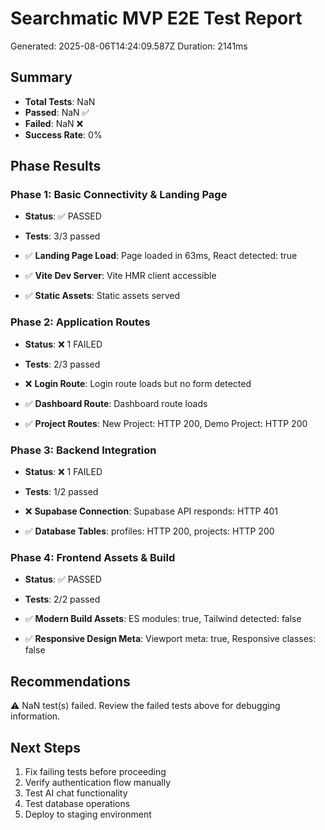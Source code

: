 # Searchmatic MVP E2E Test Report
Generated: 2025-08-06T14:24:09.587Z
Duration: 2141ms

## Summary
- **Total Tests**: NaN
- **Passed**: NaN ✅
- **Failed**: NaN ❌
- **Success Rate**: 0%

## Phase Results

### Phase 1: Basic Connectivity & Landing Page
- **Status**: ✅ PASSED
- **Tests**: 3/3 passed

- ✅ **Landing Page Load**: Page loaded in 63ms, React detected: true
- ✅ **Vite Dev Server**: Vite HMR client accessible
- ✅ **Static Assets**: Static assets served


### Phase 2: Application Routes
- **Status**: ❌ 1 FAILED
- **Tests**: 2/3 passed

- ❌ **Login Route**: Login route loads but no form detected
- ✅ **Dashboard Route**: Dashboard route loads
- ✅ **Project Routes**: New Project: HTTP 200, Demo Project: HTTP 200


### Phase 3: Backend Integration
- **Status**: ❌ 1 FAILED
- **Tests**: 1/2 passed

- ❌ **Supabase Connection**: Supabase API responds: HTTP 401
- ✅ **Database Tables**: profiles: HTTP 200, projects: HTTP 200


### Phase 4: Frontend Assets & Build
- **Status**: ✅ PASSED
- **Tests**: 2/2 passed

- ✅ **Modern Build Assets**: ES modules: true, Tailwind detected: false
- ✅ **Responsive Design Meta**: Viewport meta: true, Responsive classes: false


## Recommendations
⚠️ NaN test(s) failed. Review the failed tests above for debugging information.

## Next Steps
1. Fix failing tests before proceeding
2. Verify authentication flow manually
3. Test AI chat functionality
4. Test database operations
5. Deploy to staging environment
